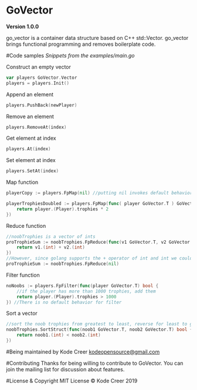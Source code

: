 # GoVector

**Version 1.0.0**

go_vector is a container data structure based on C++ std::Vector. go_vector brings functional programming and removes boilerplate code.

#Code samples
*Snippets from the examples/main.go*

Construct an empty vector

```go
var players GoVector.Vector
players = players.Init()
```

Append an element 
```go
players.PushBack(newPlayer)
```

Remove an element
```go
players.RemoveAt(index)
```

Get element at index
```go
players.At(index)
```
Set element at index
```go
players.SetAt(index)
```

Map function
```go
playerCopy := players.FpMap(nil) //putting nil invokes default behavior of just returning a copy of the vector

playerTrophiesDoubled := players.FpMap(func( player GoVector.T ) GoVector.T{
    return player.(Player).trophies * 2
})
```

Reduce function
```go
//noobTrophies is a vector of ints
proTrophieSum := noobTrophies.FpReduce(func(v1 GoVector.T, v2 GoVector.T) GoVector.T {
    return v1.(int) + v2.(int)
}) 
//However, since golang supports the + operator of int and int we could just invoke the default behavior
proTrophieSum := noobTrophies.FpReduce(nil)
```

Filter function
```go
noNoobs := players.FpFilter(func(player GoVector.T) bool {
    //if the player has more than 1000 trophies, add them
    return player.(Player).trophies > 1000
}) //There is no default behavior for filter
```

Sort a vector
```go
//sort the noob trophies from greatest to least, reverse for least to greatest
noobTrophies.SortStruct(func(noob1 GoVector.T, noob2 GoVector.T) bool {
    return noob1.(int) < noob2.(int)
})
```

#Being maintained by
Kode Creer <kodeopensource@gmail.com>

#Contributing
Thanks for being willing to contribute to GoVector. You can join the mailing list for discussion about features. 

#License & Copyright
MIT License
© Kode Creer 2019

